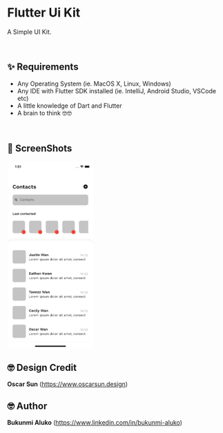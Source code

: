 # Flutter Ui Kit

A Simple UI Kit.

<br />

## ✨ Requirements

- Any Operating System (ie. MacOS X, Linux, Windows)
- Any IDE with Flutter SDK installed (ie. IntelliJ, Android Studio, VSCode etc)
- A little knowledge of Dart and Flutter
- A brain to think 🤓🤓

<br />

## 📸 ScreenShots

<img src="art/screenshots/page_1.png" width="200"/> 
<!-- <img src="art/screenshots/page_1.png" width="100"/>
<img src="art/screenshots/page_1.png" width="100"/>
<img src="art/screenshots/page_1.png" width="100"/>
<img src="art/screenshots/page_1.png" width="100"/> -->

<br />

## 🤓 Design Credit

**Oscar Sun**
(https://www.oscarsun.design)

## 🤓 Author

**Bukunmi Aluko**
(https://www.linkedin.com/in/bukunmi-aluko)
